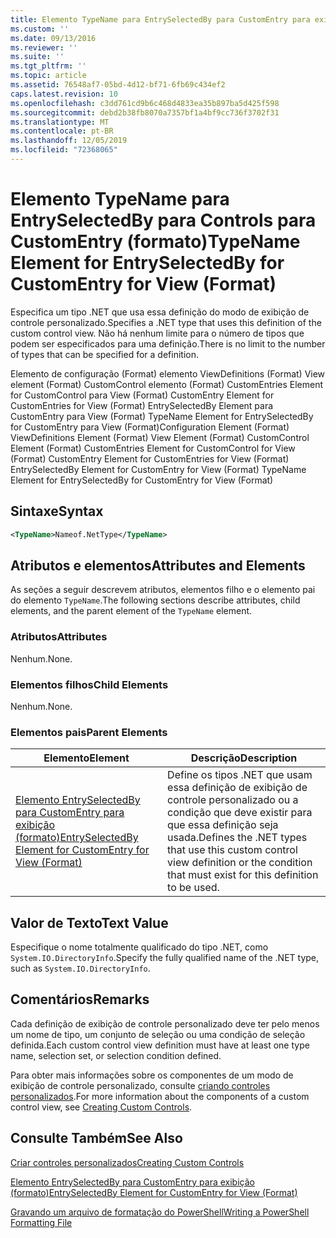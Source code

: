 ```yaml
---
title: Elemento TypeName para EntrySelectedBy para CustomEntry para exibição (formato) | Microsoft Docs
ms.custom: ''
ms.date: 09/13/2016
ms.reviewer: ''
ms.suite: ''
ms.tgt_pltfrm: ''
ms.topic: article
ms.assetid: 76548af7-05bd-4d12-bf71-6fb69c434ef2
caps.latest.revision: 10
ms.openlocfilehash: c3dd761cd9b6c468d4833ea35b897ba5d425f598
ms.sourcegitcommit: debd2b38fb8070a7357bf1a4bf9cc736f3702f31
ms.translationtype: MT
ms.contentlocale: pt-BR
ms.lasthandoff: 12/05/2019
ms.locfileid: "72368065"
---
```

# <a name="typename-element-for-entryselectedby-for-customentry-for-view-format"></a><span data-ttu-id="d61bb-102">Elemento TypeName para EntrySelectedBy para Controls para CustomEntry (formato)</span><span class="sxs-lookup"><span data-stu-id="d61bb-102">TypeName Element for EntrySelectedBy for CustomEntry for View (Format)</span></span>

<span data-ttu-id="d61bb-103">Especifica um tipo .NET que usa essa definição do modo de exibição de controle personalizado.</span><span class="sxs-lookup"><span data-stu-id="d61bb-103">Specifies a .NET type that uses this definition of the custom control view.</span></span> <span data-ttu-id="d61bb-104">Não há nenhum limite para o número de tipos que podem ser especificados para uma definição.</span><span class="sxs-lookup"><span data-stu-id="d61bb-104">There is no limit to the number of types that can be specified for a definition.</span></span>

<span data-ttu-id="d61bb-105">Elemento de configuração (Format) elemento ViewDefinitions (Format) View element (Format) CustomControl elemento (Format) CustomEntries Element for CustomControl para View (Format) CustomEntry Element for CustomEntries for View (Format) EntrySelectedBy Element para CustomEntry para View (Format) TypeName Element for EntrySelectedBy for CustomEntry para View (Format)</span><span class="sxs-lookup"><span data-stu-id="d61bb-105">Configuration Element (Format) ViewDefinitions Element (Format) View Element (Format) CustomControl Element (Format) CustomEntries Element for CustomControl for View (Format) CustomEntry Element for CustomEntries for View (Format) EntrySelectedBy Element for CustomEntry for View (Format) TypeName Element for EntrySelectedBy for CustomEntry for View (Format)</span></span>

## <a name="syntax"></a><span data-ttu-id="d61bb-106">Sintaxe</span><span class="sxs-lookup"><span data-stu-id="d61bb-106">Syntax</span></span>

```xml
<TypeName>Nameof.NetType</TypeName>
```

## <a name="attributes-and-elements"></a><span data-ttu-id="d61bb-107">Atributos e elementos</span><span class="sxs-lookup"><span data-stu-id="d61bb-107">Attributes and Elements</span></span>

<span data-ttu-id="d61bb-108">As seções a seguir descrevem atributos, elementos filho e o elemento pai do elemento `TypeName`.</span><span class="sxs-lookup"><span data-stu-id="d61bb-108">The following sections describe attributes, child elements, and the parent element of the `TypeName` element.</span></span>

### <a name="attributes"></a><span data-ttu-id="d61bb-109">Atributos</span><span class="sxs-lookup"><span data-stu-id="d61bb-109">Attributes</span></span>

<span data-ttu-id="d61bb-110">Nenhum.</span><span class="sxs-lookup"><span data-stu-id="d61bb-110">None.</span></span>

### <a name="child-elements"></a><span data-ttu-id="d61bb-111">Elementos filhos</span><span class="sxs-lookup"><span data-stu-id="d61bb-111">Child Elements</span></span>

<span data-ttu-id="d61bb-112">Nenhum.</span><span class="sxs-lookup"><span data-stu-id="d61bb-112">None.</span></span>

### <a name="parent-elements"></a><span data-ttu-id="d61bb-113">Elementos pais</span><span class="sxs-lookup"><span data-stu-id="d61bb-113">Parent Elements</span></span>

|<span data-ttu-id="d61bb-114">Elemento</span><span class="sxs-lookup"><span data-stu-id="d61bb-114">Element</span></span>|<span data-ttu-id="d61bb-115">Descrição</span><span class="sxs-lookup"><span data-stu-id="d61bb-115">Description</span></span>|
|-------------|-----------------|
|[<span data-ttu-id="d61bb-116">Elemento EntrySelectedBy para CustomEntry para exibição (formato)</span><span class="sxs-lookup"><span data-stu-id="d61bb-116">EntrySelectedBy Element for CustomEntry for View (Format)</span></span>](./entryselectedby-element-for-customentry-for-customcontrol-for-view-format.md)|<span data-ttu-id="d61bb-117">Define os tipos .NET que usam essa definição de exibição de controle personalizado ou a condição que deve existir para que essa definição seja usada.</span><span class="sxs-lookup"><span data-stu-id="d61bb-117">Defines the .NET types that use this custom control view definition or the condition that must exist for this definition to be used.</span></span>|

## <a name="text-value"></a><span data-ttu-id="d61bb-118">Valor de Texto</span><span class="sxs-lookup"><span data-stu-id="d61bb-118">Text Value</span></span>

<span data-ttu-id="d61bb-119">Especifique o nome totalmente qualificado do tipo .NET, como `System.IO.DirectoryInfo`.</span><span class="sxs-lookup"><span data-stu-id="d61bb-119">Specify the fully qualified name of the .NET type, such as `System.IO.DirectoryInfo`.</span></span>

## <a name="remarks"></a><span data-ttu-id="d61bb-120">Comentários</span><span class="sxs-lookup"><span data-stu-id="d61bb-120">Remarks</span></span>

<span data-ttu-id="d61bb-121">Cada definição de exibição de controle personalizado deve ter pelo menos um nome de tipo, um conjunto de seleção ou uma condição de seleção definida.</span><span class="sxs-lookup"><span data-stu-id="d61bb-121">Each custom control view definition must have at least one type name, selection set, or selection condition defined.</span></span>

<span data-ttu-id="d61bb-122">Para obter mais informações sobre os componentes de um modo de exibição de controle personalizado, consulte [criando controles personalizados](./creating-custom-controls.md).</span><span class="sxs-lookup"><span data-stu-id="d61bb-122">For more information about the components of a custom control view, see [Creating Custom Controls](./creating-custom-controls.md).</span></span>

## <a name="see-also"></a><span data-ttu-id="d61bb-123">Consulte Também</span><span class="sxs-lookup"><span data-stu-id="d61bb-123">See Also</span></span>

[<span data-ttu-id="d61bb-124">Criar controles personalizados</span><span class="sxs-lookup"><span data-stu-id="d61bb-124">Creating Custom Controls</span></span>](./creating-custom-controls.md)

[<span data-ttu-id="d61bb-125">Elemento EntrySelectedBy para CustomEntry para exibição (formato)</span><span class="sxs-lookup"><span data-stu-id="d61bb-125">EntrySelectedBy Element for CustomEntry for View (Format)</span></span>](./entryselectedby-element-for-customentry-for-customcontrol-for-view-format.md)

[<span data-ttu-id="d61bb-126">Gravando um arquivo de formatação do PowerShell</span><span class="sxs-lookup"><span data-stu-id="d61bb-126">Writing a PowerShell Formatting File</span></span>](./writing-a-powershell-formatting-file.md)
